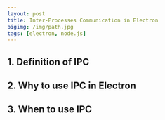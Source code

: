 ```yaml
---
layout: post
title: Inter-Processes Communication in Electron
bigimg: /img/path.jpg
tags: [electron, node.js]
---
```


## 1. Definition of IPC


## 2. Why to use IPC in Electron


## 3. When to use IPC

